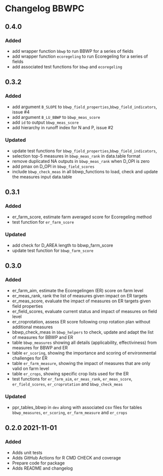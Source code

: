 # Changelog BBWPC

## 0.4.0
### Added
- add wrapper function `bbwp` to run BBWP for a series of fields
- add wrapper function `ecoregeling` to run Ecoregeling for a series of fields
- add associated test functions for `bbwp` and `ecoregeling`

## 0.3.2
### Added
- add argument `B_SLOPE` to `bbwp_field_properties`,`bbwp_field_indicators`, issue #4
- add argument `B_LU_BBWP` to `bbwp_meas_score`
- add `id` to output `bbwp_meas_score`
- add hierarchy in runoff index for N and P, issue #2

### Updated
- update test functions for `bbwp_field_properties`,`bbwp_field_indicators`,
- selection top-5 measures in `bbwp_meas_rank` in data.table format
- remove duplicated NA outputs in `bbwp_meas_rank` when D_OPI is zero
- add pmax on D_OPI in `bbwp_field_scores`
- include `bbwp_check_meas` in all bbwp_functions to load, check and update the measures input data.table

## 0.3.1
### Added
- er_farm_score, estimate farm averaged score for Ecoregeling method
- test function for `er_farm_score`

### Updated
- add check for D_AREA length to bbwp_farm_score
- update test function for `bbwp_farm_score`

## 0.3.0
### Added
* er_farm_aim, estimate the Ecoregelingen (ER) score on farm level
* er_meas_rank, rank the list of measures given impact on ER targets
* er_meas_score, evaluate the impact of measures on ER targets given field properties
* er_field_scores, evaluate current status and impact of measures on field level
* er_croprotation, assess ER score following crop rotation plan without additional measures
* bbwp_check_meas in `bbwp_helpers` to check, update and adapt the list of measures for BBWP and ER
* table `bbwp_measures` showing all details (applicability, effectiviness) from measures for BBWP and ER
* table `er_scoring`, showing the importance and scoring of environmental challenges for ER
* table `er_farm_measure`, showing the impact of measures that are only valid on farm level
* table `er_crops`, showing specific crop lists used for the ER
* test functions for `er_farm_aim`, `er_meas_rank`, `er_meas_score`, `er_field_scores`, `er_croprotation` and `bbwp_check_meas`

### Updated
* ppr_tables_bbwp in `dev` along with associated csv files for tables `bbwp_measures`, `er_scoring`, `er_farm_measure` and `er_crops`

## 0.2.0 2021-11-01
### Added
* Adds unit tests
* Adds GitHub Actions for R CMD CHECK and coverage
* Prepare code for package
* Adds README and changelog
